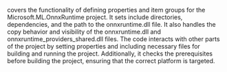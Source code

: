covers the functionality of defining properties and item groups for the Microsoft.ML.OnnxRuntime project. It sets include directories, dependencies, and the path to the onnxruntime.dll file. It also handles the copy behavior and visibility of the onnxruntime.dll and onnxruntime_providers_shared.dll files. The code interacts with other parts of the project by setting properties and including necessary files for building and running the project. Additionally, it checks the prerequisites before building the project, ensuring that the correct platform is targeted.